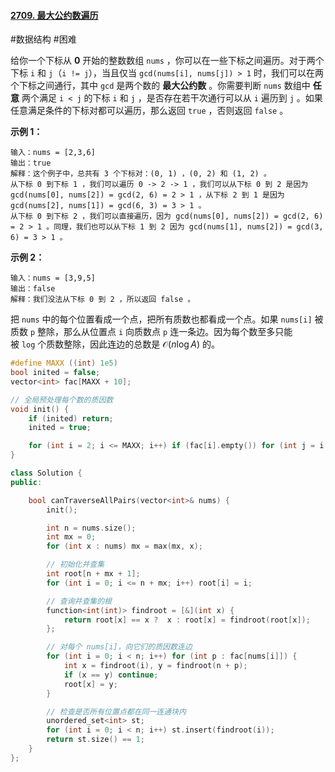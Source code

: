 #### [2709. 最大公约数遍历](https://leetcode.cn/problems/greatest-common-divisor-traversal/)
#数据结构 #困难

给你一个下标从 **0** 开始的整数数组 `nums` ，你可以在一些下标之间遍历。对于两个下标 `i` 和 `j`（`i != j`），当且仅当 `gcd(nums[i], nums[j]) > 1` 时，我们可以在两个下标之间通行，其中 `gcd` 是两个数的 **最大公约数** 。你需要判断 `nums` 数组中 **任意** 两个满足 `i < j` 的下标 `i` 和 `j` ，是否存在若干次通行可以从 `i` 遍历到 `j` 。如果任意满足条件的下标对都可以遍历，那么返回 `true` ，否则返回 `false` 。

**示例 1：**

```
输入：nums = [2,3,6]
输出：true
解释：这个例子中，总共有 3 个下标对：(0, 1) ，(0, 2) 和 (1, 2) 。
从下标 0 到下标 1 ，我们可以遍历 0 -> 2 -> 1 ，我们可以从下标 0 到 2 是因为 gcd(nums[0], nums[2]) = gcd(2, 6) = 2 > 1 ，从下标 2 到 1 是因为 gcd(nums[2], nums[1]) = gcd(6, 3) = 3 > 1 。
从下标 0 到下标 2 ，我们可以直接遍历，因为 gcd(nums[0], nums[2]) = gcd(2, 6) = 2 > 1 。同理，我们也可以从下标 1 到 2 因为 gcd(nums[1], nums[2]) = gcd(3, 6) = 3 > 1 。
```

**示例 2：**

```
输入：nums = [3,9,5]
输出：false
解释：我们没法从下标 0 到 2 ，所以返回 false 。
```

把 `nums` 中的每个位置看成一个点，把所有质数也都看成一个点。如果 `nums[i]` 被质数 `p` 整除，那么从位置点 `i` 向质数点 `p` 连一条边。因为每个数至多只能被 `log`⁡ 个质数整除，因此连边的总数是 $\mathcal{O}(n\log{A})$ 的。

```c++
#define MAXX ((int) 1e5)
bool inited = false;
vector<int> fac[MAXX + 10];

// 全局预处理每个数的质因数
void init() {
    if (inited) return;
    inited = true;

    for (int i = 2; i <= MAXX; i++) if (fac[i].empty()) for (int j = i; j <= MAXX; j += i) fac[j].push_back(i);
}

class Solution {
public:

    bool canTraverseAllPairs(vector<int>& nums) {
        init();

        int n = nums.size();
        int mx = 0;
        for (int x : nums) mx = max(mx, x);

        // 初始化并查集
        int root[n + mx + 1];
        for (int i = 0; i <= n + mx; i++) root[i] = i;

        // 查询并查集的根
        function<int(int)> findroot = [&](int x) {
            return root[x] == x ?  x : root[x] = findroot(root[x]);
        };

        // 对每个 nums[i]，向它们的质因数连边
        for (int i = 0; i < n; i++) for (int p : fac[nums[i]]) {
            int x = findroot(i), y = findroot(n + p);
            if (x == y) continue;
            root[x] = y;
        }

        // 检查是否所有位置点都在同一连通块内
        unordered_set<int> st;
        for (int i = 0; i < n; i++) st.insert(findroot(i));
        return st.size() == 1;
    }
};
```